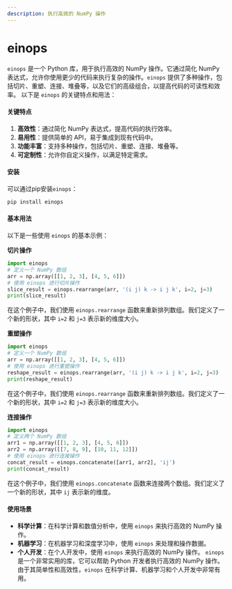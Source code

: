 ```yaml
---
description: 执行高效的 NumPy 操作
---
```


# einops

`einops` 是一个 Python 库，用于执行高效的 NumPy 操作。它通过简化 NumPy 表达式，允许你使用更少的代码来执行复杂的操作。`einops` 提供了多种操作，包括切片、重塑、连接、堆叠等，以及它们的高级组合，以提高代码的可读性和效率。 以下是 `einops` 的关键特点和用法：

#### 关键特点

1. **高效性**：通过简化 NumPy 表达式，提高代码的执行效率。
2. **易用性**：提供简单的 API，易于集成到现有代码中。
3. **功能丰富**：支持多种操作，包括切片、重塑、连接、堆叠等。
4. **可定制性**：允许你自定义操作，以满足特定需求。

#### 安装

可以通过pip安装`einops`：

```bash
pip install einops
```

#### 基本用法

以下是一些使用 `einops` 的基本示例：

**切片操作**

```python
import einops
# 定义一个 NumPy 数组
arr = np.array([[1, 2, 3], [4, 5, 6]])
# 使用 einops 进行切片操作
slice_result = einops.rearrange(arr, '(i j) k -> i j k', i=2, j=3)
print(slice_result)
```

在这个例子中，我们使用 `einops.rearrange` 函数来重新排列数组。我们定义了一个新的形状，其中 `i=2` 和 `j=3` 表示新的维度大小。

**重塑操作**

```python
import einops
# 定义一个 NumPy 数组
arr = np.array([[1, 2, 3], [4, 5, 6]])
# 使用 einops 进行重塑操作
reshape_result = einops.rearrange(arr, '(i j) k -> i j k', i=2, j=3)
print(reshape_result)
```

在这个例子中，我们使用 `einops.rearrange` 函数来重新排列数组。我们定义了一个新的形状，其中 `i=2` 和 `j=3` 表示新的维度大小。

**连接操作**

```python
import einops
# 定义两个 NumPy 数组
arr1 = np.array([[1, 2, 3], [4, 5, 6]])
arr2 = np.array([[7, 8, 9], [10, 11, 12]])
# 使用 einops 进行连接操作
concat_result = einops.concatenate([arr1, arr2], 'ij')
print(concat_result)
```

在这个例子中，我们使用 `einops.concatenate` 函数来连接两个数组。我们定义了一个新的形状，其中 `ij` 表示新的维度。

#### 使用场景

* **科学计算**：在科学计算和数值分析中，使用 `einops` 来执行高效的 NumPy 操作。
* **机器学习**：在机器学习和深度学习中，使用 `einops` 来处理和操作数据。
* **个人开发**：在个人开发中，使用 `einops` 来执行高效的 NumPy 操作。 `einops` 是一个非常实用的库，它可以帮助 Python 开发者执行高效的 NumPy 操作。由于其简单性和高效性，`einops` 在科学计算、机器学习和个人开发中非常有用。
